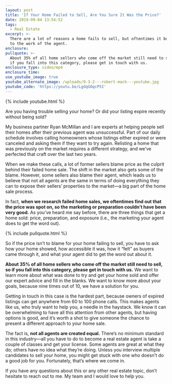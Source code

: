 ```yaml
---
layout: post
title: 'If Your Home Failed to Sell, Are You Sure It Was the Price?'
date: 2019-09-04 13:54:52
tags:
  - Real Estate
excerpt: >-
  There are a lot of reasons a home fails to sell, but oftentimes it boils down
  to the work of the agent.
enclosure:
pullquote: >-
  About 35% of all home sellers who come off the market still need to sell, so
  if you fall into this category, please get in touch with us.
enclosure_type: video/mp4
enclosure_time:
use_youtube_image: true
youtube_alternate_image: /uploads/9-3-2---robert-mack---youtube.jpg
youtube_code: 'https://youtu.be/LgdqGOqcP5I'
---
```


{% include youtube.html %}

Are you having trouble selling your home? Or did your listing expire recently without being sold?

My business partner Ryan McMillan and I are experts at helping people sell their homes after their previous agent was unsuccessful. Part of our daily schedule involves calling homeowners whose listings either expired or were canceled and asking them if they want to try again. Relisting a home that was previously on the market requires a different strategy, and we’ve perfected that craft over the last two years.&nbsp;

When we make these calls, a lot of former sellers blame price as the culprit behind their failed home sale. The shift in the market also gets some of the blame. However, some sellers also blame their agent, which leads us to believe that not all agents are the same in terms of doing everything they can to expose their sellers’ properties to the market—a big part of the home sale process.&nbsp;

In fact, **when we research failed home sales, we oftentimes find out that the price was spot on, so the marketing or preparation couldn’t have been very good.** As you’ve heard me say before, there are three things that get a home sold: price, preparation, and exposure (i.e., the marketing your agent does to get the word out).&nbsp;

{% include pullquote.html %}

So if the price isn’t to blame for your home failing to sell, you have to ask how your home showed, how accessible it was, how it “felt” as buyers came through it, and what your agent did to get the word out about it.&nbsp;

**About 35% of all home sellers who come off the market still need to sell, so if you fall into this category, please get in touch with us.** We want to learn more about what was done to try and get your home sold and offer our expert advice and fill in the blanks. We want to know more about your goals, because nine times out of 10, we have a solution for you.&nbsp;

Getting in touch in this case is the hardest part, because owners of expired listings can get anywhere from 60 to 100 phone calls. This makes agents like us, who truly want to help you, a needle in the haystack. We know it can be overwhelming to have all this attention from other agents, but having options is good, and it’s worth a shot to give someone the chance to present a different approach to your home sale.&nbsp;

The fact is, **not all agents are created equal.** There’s no minimum standard in this industry—all you have to do to become a real estate agent is take a couple of classes and get your license. Some agents are great at what they do; others have no idea what they’re doing. Unless you interview multiple candidates to sell your home, you might get stuck with one who doesn’t do a good job for you. Fortunately, that’s where we come in.

If you have any questions about this or any other real estate topic, don’t hesitate to reach out to me. My team and I would love to help you.